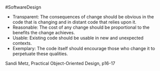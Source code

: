 #SoftwareDesign 

- Transparent: The consequences of change should be obvious in the code that is changing and in distant code that relies upon it.
- Reasonable: The cost of any change should be proportional to the benefits the change achieves.
- Usable: Existing code should be usable in new and unexpected contexts.
- Exemplary: The code itself should encourage those who change it to perpetuate these qualities.

Sandi Metz, Practical Object-Oriented Design, p16-17